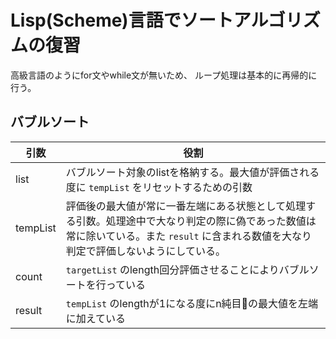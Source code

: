 # Lisp(Scheme)言語でソートアルゴリズムの復習

高級言語のようにfor文やwhile文が無いため、
ループ処理は基本的に再帰的に行う。

## バブルソート

|引数|役割|
|---|---|
|list|バブルソート対象のlistを格納する。最大値が評価される度に `tempList` をリセットするための引数|
|tempList|評価後の最大値が常に一番左端にある状態として処理する引数。処理途中で大なり判定の際に偽であった数値は常に除いている。また `result` に含まれる数値を大なり判定で評価しないようにしている。|
|count| `targetList` のlength回分評価させることによりバブルソートを行っている|
|result| `tempList` のlengthが1になる度にn純目の最大値を左端に加えている|
